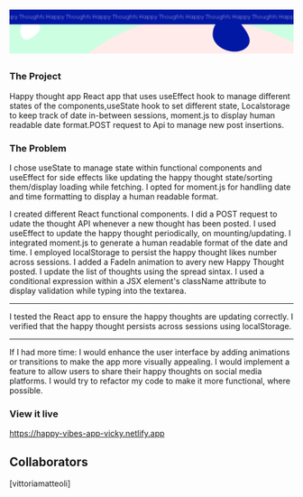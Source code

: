 <h1 align="center">
  <a href="">
    <img src="/src/assets/happy-thoughts.svg" alt="Project Banner Image">
  </a>
</h1>

### The Project

Happy thought app
React app that uses useEffect hook to manage different states of the components,useState hook to set different state, Localstorage to keep track of date in-between sessions, moment.js to display human readable date format.POST request to Api to manage new post insertions.

### The Problem

I chose useState to manage state within functional components and useEffect for side effects like updating the happy thought state/sorting them/display loading while fetching. I opted for moment.js for handling date and time formatting to display a human readable format.

I created different React functional components.
I did a POST request to udate the thought API whenever a new thought has been posted.
I used useEffect to update the happy thought periodically, on mounting/updating.
I integrated moment.js to generate a human readable format of the date and time.
I employed localStorage to persist the happy thought likes number across sessions.
I added a FadeIn animation to avery new Happy Thought posted.
I update the list of thoughts using the spread sintax.
I used a conditional expression within a JSX element's className attribute to display validation while typing into the textarea.

---

I tested the React app to ensure the happy thoughts are updating correctly.
I verified that the happy thought persists across sessions using localStorage.

---

If I had more time:
I would enhance the user interface by adding animations or transitions to make the app more visually appealing.
I would implement a feature to allow users to share their happy thoughts on social media platforms.
I would try to refactor my code to make it more functional, where possible.

### View it live

https://happy-vibes-app-vicky.netlify.app

## Collaborators

[vittoriamatteoli]
